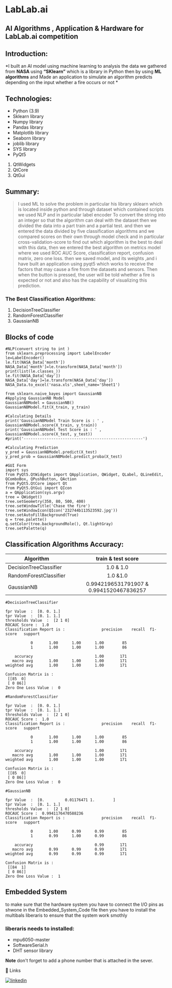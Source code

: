 # LabLab.ai


## AI Algorithms , Application & Hardware for LabLab.ai competition



## Introduction:

*I built an AI model using machine learning to analysis the data we gathered from **NASA** using **“SKlearn”** which is a library in Python then by using **ML algorithms** and Made an application to simulate an algorithm predicts depending on the input whether a fire occurs or not 
*  



## Technologies:



* Python (3.9)
* Sklearn library
* Numpy library
* Pandas library
* Matplotlib library
* Seaborn library
* joblib library
*  SYS library
*  PyQt5
  1. QtWidgets
  1. QtCore
  1. QtGui

## Summary:

> I used ML to solve the problem in particular his library sklearn which is
located inside python and through dataset which contained scripts we used
NLP and in particular label encoder To convert the string into an integer so
that the algorithm can deal with the dataset then we divided the data into a
part train and a partial test. and then we entered the data divided by five
classification algorithms and we compared scores on their own through
model check and in particular cross-validation-score to find out which
algorithm is the best to deal with this data, then we entered the best
algorithm on metrics model where we used ROC AUC Score, classification
report, confusion matrix, zero one loss. then we saved model, and its weights
,and i have built an application using pyqt5  which works to receive the factors that may cause a fire from the datasets and sensors. Then when the button is pressed, the user will be told whether a fire is expected or not and also has the capability of visualizing this prediction.
>
### The Best Classification Algorithms:

1. DecisionTreeClassifier
1. RandomForestClassifier
1. GaussianNB


## Blocks of code

```
#NLP(convert string to int )
from sklearn.preprocessing import LabelEncoder
le=LabelEncoder()
le.fit(NASA_Data['month'])
NASA_Data['month']=le.transform(NASA_Data['month'])
print(list(le.classes_))
le.fit(NASA_Data['day'])
NASA_Data['day']=le.transform(NASA_Data['day'])
NASA_Data.to_excel('nasa.xls',sheet_name='Sheet1')
```
```
from sklearn.naive_bayes import GaussianNB
#Applying GaussianNB Model 
GaussianNBModel = GaussianNB()
GaussianNBModel.fit(X_train, y_train)

#Calculating Details
print('GaussianNBModel Train Score is : ' , GaussianNBModel.score(X_train, y_train))
print('GaussianNBModel Test Score is : ' , GaussianNBModel.score(X_test, y_test))
#print('----------------------------------------------------')

#Calculating Prediction
y_pred = GaussianNBModel.predict(X_test)
y_pred_prob = GaussianNBModel.predict_proba(X_test)

```
```
#GUI Form
import sys
from PyQt5.QtWidgets import QApplication, QWidget, QLabel, QLineEdit, QComboBox, QPushButton, QAction
from PyQt5.QtCore import Qt
from PyQt5.QtGui import QIcon
a = QApplication(sys.argv)
tree = QWidget()
tree.setGeometry(350, 80, 500, 400)
tree.setWindowTitle('Chase the fire')
tree.setWindowIcon(QIcon('232744b113523592.jpg'))
tree.setAutoFillBackground(True)
q = tree.palette()
q.setColor(tree.backgroundRole(), Qt.lightGray)
tree.setPalette(q)

```

## Classification Algorithms Accuracy:

| Algorithm  | train & test score |
| ------------- |:-------------:|
| DecisionTreeClassifier     | 1.0 & 1.0     |
| RandomForestClassifier     | 1.0 &1.0     |
| GaussianNB      | 0.9942196531791907  & 0.9941520467836257     |

```
#DecisionTreeClassifier

fpr Value  :  [0. 0. 1.]
tpr Value  :  [0. 1. 1.]
thresholds Value  :  [2 1 0]
ROCAUC Score :  1.0
Classification Report is :                precision    recall  f1-score   support

           0       1.00      1.00      1.00        85
           1       1.00      1.00      1.00        86

    accuracy                           1.00       171
   macro avg       1.00      1.00      1.00       171
weighted avg       1.00      1.00      1.00       171

Confusion Matrix is : 
 [[85  0]
 [ 0 86]]
Zero One Loss Value :  0
```
```
#RandomForestClassifier

fpr Value  :  [0. 0. 1.]
tpr Value  :  [0. 1. 1.]
thresholds Value  :  [2 1 0]
ROCAUC Score :  1.0
Classification Report is :                precision    recall  f1-score   support

           0       1.00      1.00      1.00        85
           1       1.00      1.00      1.00        86

    accuracy                           1.00       171
   macro avg       1.00      1.00      1.00       171
weighted avg       1.00      1.00      1.00       171

Confusion Matrix is : 
 [[85  0]
 [ 0 86]]
Zero One Loss Value :  0
```

```
#GaussianNB

fpr Value  :  [0.         0.01176471 1.        ]
tpr Value  :  [0. 1. 1.]
thresholds Value  :  [2 1 0]
ROCAUC Score :  0.9941176470588236
Classification Report is :                precision    recall  f1-score   support

           0       1.00      0.99      0.99        85
           1       0.99      1.00      0.99        86

    accuracy                           0.99       171
   macro avg       0.99      0.99      0.99       171
weighted avg       0.99      0.99      0.99       171

Confusion Matrix is : 
 [[84  1]
 [ 0 86]]
Zero One Loss Value :  1

```


## Embedded System 

to make sure that the hardware system you have to connect the I/O pins as shwone in the Embedded_System_Code file 
then you have to install the multibals liberaris to ensure that the system work smothly

### liberaris needs to installed:

* mpu6050-master
* SoftwareSerial.h
* DHT sensor library

**Note** don't forget to add a phone number that is attached in the sever.




🔗 Links

[![linkedin](https://img.shields.io/badge/linkedin-0A66C2?style=for-the-badge&logo=linkedin&logoColor=white)](https://www.linkedin.com/in/dina-mohammed-b695aa216/)
